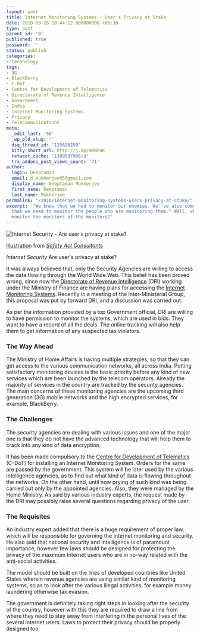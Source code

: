 ```yaml
---
layout: post
title: Internet Monitoring Systems - User's Privacy at Stake
date: 2010-08-28 18:44:12.000000000 +05:30
type: post
parent_id: '0'
published: true
password: ''
status: publish
categories:
- Technology
tags:
- 3G
- BlackBerry
- C-Dot
- Centre for Development of Telematics
- Directorate of Revenue Intelligence
- Government
- India
- Internet Monitoring Systems
- Privacy
- Telecommunications
meta:
  _edit_last: '56'
  _wp_old_slug: ''
  dsq_thread_id: '135626259'
  bitly_short_url: http://j.mp/mKNPaK
  retweet_cache: '1309537996:3'
  trx_addons_post_views_count: '71'
author:
  login: Deeptaman
  email: d.mukherjee05@gmail.com
  display_name: Deeptaman Mukherjee
  first_name: Deeptaman
  last_name: Mukherjee
permalink: "/2010/internet-monitoring-systems-users-privacy-at-stake/"
excerpt: '"We knew that we had to monitor our enemies. We''ve also come to realise
  that we need to monitor the people who are monitoring them." Well, who''s gonna
  monitor the monitors of the monitors?'
---
```

<div class="figure"><img src="{{ site.baseurl }}/assets/2010/08/internet-security.jpg" alt="Internet Security - Are user's privacy at stake?" />
<p class="credit"><abbr class="type" title="Illustration">Illustration</abbr> from <cite><a href="http://safetyactconsultants.com/">Safety Act Consultants</a></cite></p>
<p class="caption"><em class="title">Internet Security </em>Are user's privacy at stake?</p>
</div>
<p><!--more--></p>
<p>It was always believed that, only the Security Agencies are willing to access the data flowing through the World Wide Web. This belief has been proved wrong, since now the <a href="http://dor.gov.in/">Directorate of Revenue Intelligence</a> (DRI) working under the Ministry of Finance are having plans for accessing the <a href="http://www.workexaminer.com/internet-monitoring-software.html">Internet Monitoring Systems</a>. Recently in a meeting of the Inter-Ministerial Group, this proposal was put by forward DRI, and a discussion was carried out.</p>
<p>As per the information provided by a top Government official, DRI are willing to have permission to monitor the systems, which are used in bids. They want to have a record of all the deals. The online tracking will also help them to get information of any suspected tax violators.</p>
<h3>The Way Ahead</h3>
<p>The Ministry of Home Affairs is having multiple strategies, so that they can get access to the various communication networks, all across India. Putting satisfactory monitoring devices is the basic priority before any kind of new services which are been launched by the telecom operators. Already the majority of services in the country are tracked by the security agencies. The main concerns of these monitoring agencies are the upcoming third generation (3G) mobile networks and the high encrypted services, for example, BlackBerry.</p>
<h3>The Challenges</h3>
<p>The security agencies are dealing with various issues and one of the major one is that they do not have the advanced technology that will help them to crack into any kind of data encryption.</p>
<p>It has been made compulsory to the <a href="http://www.cdot.com/">Centre for Development of Telematics</a> (C-DoT) for installing an Internet Monitoring System. Orders for the same are passed by the government. This system will be later used by the various intelligence agencies, as to find out what kind of data is flowing throughout the networks. On the other hand, until now prying of such kind was being carried out only by the appointed agencies. Also, they were managed by the Home Ministry. As said by various industry experts, the request made by the DRI may possibly raise several questions regarding privacy of the user.</p>
<h3>The Requisites</h3>
<p>An industry expert added that there is a huge requirement of proper law, which will be responsible for governing the Internet monitoring and security. He also said that national security and intelligence is of paramount importance, however few laws should be designed for protecting the privacy of the maximum Internet users who are in no-way related with the anti-social activities.</p>
<p>The model should be built on the lines of developed countries like United States wherein revenue agencies are using similar kind of monitoring systems, so as to look after the various illegal activities, for example money laundering otherwise tax evasion.</p>
<p>The government is definitely taking right steps in looking after the security of the country, however with this they are required to draw a line from where they need to stay away from interfering in the personal lives of the several internet users. Laws to protect their privacy should be properly designed too. </p>
